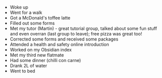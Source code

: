  - Woke up
 - Went for a walk
 - Got a McDonald's toffee latte
 - Filled out some forms
 - Met my tutor (Martin) - great tutorial group, talked about some fun stuff and even overran (last group to leave); free pizza was great too!
 - Corrected some forms and received some packages
 - Attended a health and safety online introduction
 - Worked on my Obsidian index
 - Met my third new flatmate
 - Had some dinner (chilli con carne)
 - Drank 2L of water
 - Went to bed